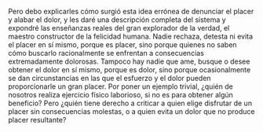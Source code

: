 Pero debo explicarles cómo surgió esta idea errónea de denunciar el placer y alabar el dolor,
y les daré una descripción completa del sistema y expondré las enseñanzas reales del gran
explorador de la verdad, el maestro constructor de la felicidad humana. Nadie rechaza,
detesta ni evita el placer en sí mismo, porque es placer, sino porque quienes no saben cómo
buscarlo racionalmente se enfrentan a consecuencias extremadamente dolorosas.
Tampoco hay nadie que ame, busque o desee obtener el dolor en sí mismo, porque es dolor,
sino porque ocasionalmente se dan circunstancias en las que el esfuerzo y el dolor pueden
proporcionarle un gran placer. Por poner un ejemplo trivial, ¿quién de nosotros realiza
ejercicio físico laborioso, si no es para obtener algún beneficio?
Pero ¿quién tiene derecho a criticar a quien elige disfrutar de un placer sin consecuencias molestas,
o a quien evita un dolor que no produce placer resultante?
